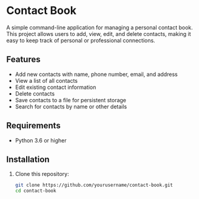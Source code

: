 # Contact Book

A simple command-line application for managing a personal contact book. This project allows users to add, view, edit, and delete contacts, making it easy to keep track of personal or professional connections.

## Features

- Add new contacts with name, phone number, email, and address
- View a list of all contacts
- Edit existing contact information
- Delete contacts
- Save contacts to a file for persistent storage
- Search for contacts by name or other details

## Requirements

- Python 3.6 or higher

## Installation

1. Clone this repository:
   ```bash
   git clone https://github.com/yourusername/contact-book.git
   cd contact-book
